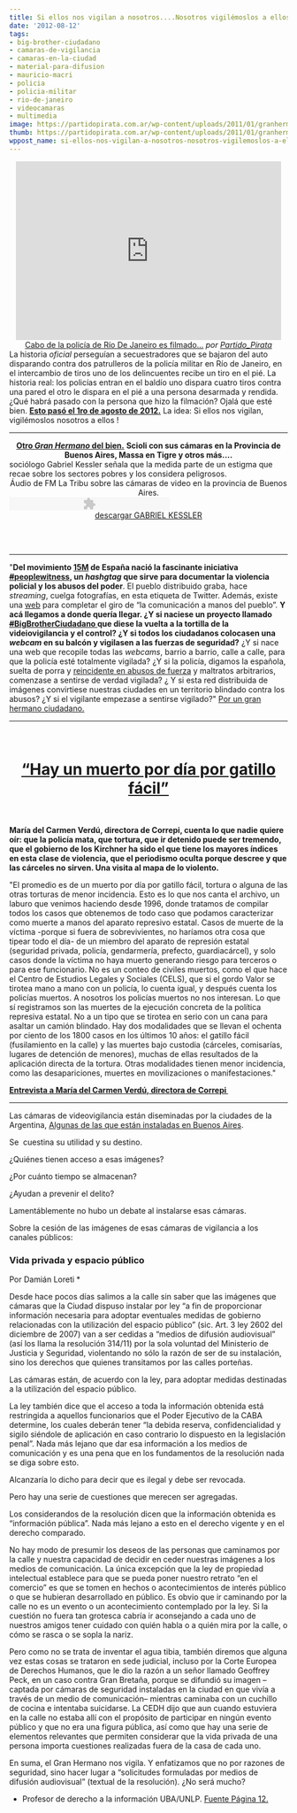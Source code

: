 ```yaml
---
title: Si ellos nos vigilan a nosotros....Nosotros vigilémoslos a ellos.
date: '2012-08-12'
tags:
- big-brother-ciudadano
- camaras-de-vigilancia
- camaras-en-la-ciudad
- material-para-difusion
- mauricio-macri
- policia
- policia-militar
- rio-de-janeiro
- videocamaras
- multimedia
image: https://partidopirata.com.ar/wp-content/uploads/2011/01/granhermano.jpg
thumb: https://partidopirata.com.ar/wp-content/uploads/2011/01/granhermano-150x150.jpg
wppost_name: si-ellos-nos-vigilan-a-nosotros-nosotros-vigilemoslos-a-ellos
---
```


<center>
<iframe src="http://www.dailymotion.com/embed/video/xsroyy" frameborder="0" width="480" height="323"></iframe>
<a href="http://www.dailymotion.com/video/xsroyy_cabo-de-la-policia-de-rio-de-janeiro-es-filmado-disparandole-a-alguien-ya-rendido_news" target="_blank">Cabo de la policía de Río De Janeiro es filmado...</a> <em>por <a href="http://www.dailymotion.com/Partido_Pirata" target="_blank">Partido_Pirata</a></em></center>La historia <em>oficial</em> perseguían a secuestradores que se bajaron del auto disparando contra dos patrulleros de la policía militar en Río de Janeiro, en el intercambio de tiros uno de los delincuentes recibe un tiro en el pié.
La historia real: los policías entran en el baldío uno dispara cuatro tiros contra una pared el otro le dispara en el pié a una persona desarmada y rendida.
¿Qué habrá pasado con la persona que hizo la filmación?
Ojalá que esté bien.
<strong><a href="http://g1.globo.com/jornal-hoje/noticia/2012/08/cabo-da-policia-militar-e-preso-por-atirar-em-bandido-ja-rendido-no-rj.html" target="_blank">Esto pasó el 1ro de agosto de 2012.</a></strong>
La idea: Si ellos nos vigilan, vigilémoslos nosotros a ellos !

<hr />

<center>
<strong><a href="https://partidopirata.com.ar/7344/si-ellos-nos-vigilan-a-nosotros-nosotros-vigilemoslos-a-ellos-ii-gran-hermano-del-bien" target="_blank">Otro <em>Gran Hermano</em> del bien.</a></strong>
<strong>Scioli con sus cámaras en la Provincia de Buenos Aires, Massa en Tigre y otros más....</strong></center>sociólogo Gabriel Kessler señala que la medida parte de un estigma que recae sobre los sectores pobres y los considera peligrosos.

<center>Áudio de FM La Tribu sobre las cámaras de video en la provincia de Buenos Aires.</center>
<div style="text-align: justify;"></div>
<div class="audioplayer_container"><object id="http://fmlatribu.com/audioplayer_1" style="outline: medium none;" width="290" height="24" classid="clsid:d27cdb6e-ae6d-11cf-96b8-444553540000" codebase="http://download.macromedia.com/pub/shockwave/cabs/flash/swflash.cab#version=6,0,40,0" name="audioplayer_1"><param name="wmode" value="transparent" /><param name="menu" value="false" /><param name="flashvars" value="animation=no&amp;encode=no&amp;initialvolume=60&amp;remaining=yes&amp;noinfo=no&amp;buffer=5&amp;checkpolicy=no&amp;rtl=no&amp;bg=252525&amp;text=252525&amp;leftbg=252525&amp;lefticon=ffffff&amp;volslider=7a7a7a&amp;voltrack=ffffff&amp;rightbg=252525&amp;rightbghover=000000&amp;righticon=a3a1a1&amp;righticonhover=FFFFFF&amp;track=FFFFFF&amp;loader=c7c7c7&amp;border=CCCCCC&amp;tracker=faf7a5&amp;skip=808080&amp;titles=GABRIEL%20KESSLER&amp;soundFile=http%3A%2F%2Ffmlatribu.com%2Fnoticias%2Fwp-content%2Fuploads%2F2011%2F06%2FGABRIEL-KESSLER.mp3&amp;playerID=audioplayer_1" /><param name="src" value="http://fmlatribu.com/noticias/wp-content/plugins/audio-player/assets/player.swf?ver=2.0.4.1" /><embed id="http://fmlatribu.com/audioplayer_1" style="outline: medium none;" width="290" height="24" type="application/x-shockwave-flash" src="http://fmlatribu.com/noticias/wp-content/plugins/audio-player/assets/player.swf?ver=2.0.4.1" wmode="transparent" menu="false" flashvars="animation=no&amp;encode=no&amp;initialvolume=60&amp;remaining=yes&amp;noinfo=no&amp;buffer=5&amp;checkpolicy=no&amp;rtl=no&amp;bg=252525&amp;text=252525&amp;leftbg=252525&amp;lefticon=ffffff&amp;volslider=7a7a7a&amp;voltrack=ffffff&amp;rightbg=252525&amp;rightbghover=000000&amp;righticon=a3a1a1&amp;righticonhover=FFFFFF&amp;track=FFFFFF&amp;loader=c7c7c7&amp;border=CCCCCC&amp;tracker=faf7a5&amp;skip=808080&amp;titles=GABRIEL%20KESSLER&amp;soundFile=http%3A%2F%2Ffmlatribu.com%2Fnoticias%2Fwp-content%2Fuploads%2F2011%2F06%2FGABRIEL-KESSLER.mp3&amp;playerID=audioplayer_1" name="audioplayer_1" /></object></div>
<div style="text-align: center;"><a href="http://fmlatribu.com/noticias/wp-content/uploads/2011/06/GABRIEL-KESSLER.mp3">descargar GABRIEL KESSLER</a></div>
&nbsp;

&nbsp;

<hr />

"<strong>Del movimiento <a href="http://wiki.15m.cc/wiki/Portada" target="_blank">15M</a> de España nació la fascinante iniciativa <a title="#peoplewitness" href="https://twitter.com/search/?src=hash&amp;q=%23peoplewitness" data-query-source="hashtag_click"><s>#</s>peoplewitness</a>, un <em>hashgtag</em> que sirve para documentar la violencia policial y los abusos del poder</strong>. El pueblo distribuido graba, hace <em>streaming</em>, cuelga fotografías, en esta etiqueta de Twitter. Además, existe una <a href="http://peoplewitness.wordpress.com/" target="_blank">web</a> para completar el giro de “la comunicación a manos del pueblo”. <strong>Y acá llegamos a donde quería llegar. ¿Y si naciese un proyecto llamado <a title="#peoplewitness" href="https://twitter.com/search/?src=hash&amp;q=%23peoplewitness" data-query-source="hashtag_click"><s>#</s>BigBrotherCiudadano </a>que diese la vuelta a la tortilla de la videiovigilancia y el control? ¿Y si todos los ciudadanos colocasen una <em>webcam</em> en su balcón y vigilasen a las fuerzas de seguridad?</strong> ¿Y si nace una web que recopile todas las <em>webcams</em>, barrio a barrio, calle a calle, para que la policía esté totalmente vigilada? ¿Y si la policía, digamos la española, suelta de porra y <a href="http://www.cuartopoder.es/invitados/fotoperiodistas-agredidos-en-las-protestas-del-15m-denunciaran-ante-cifuentes-el-aumento-de-la-violencia-policial/648" target="_blank">reincidente en abusos de fuerza</a> y maltratos arbitrarios, comenzase a sentirse de verdad vigilada? ¿ Y si esta red distribuida de imágenes convirtiese nuestras ciudades en un territorio blindado contra los abusos? ¿Y si el vigilante empezase a sentirse vigilado?"
<a href="http://blogs.20minutos.es/codigo-abierto/2012/08/12/por-un-gran-hermano-ciudadano-contra-el-poder/" target="_blank">Por un gran hermano ciudadano.</a>

<hr />

&nbsp;
<h1 style="text-align: center;"><a title="Permanent Link to “Hay un muerto por día por gatillo fácil”" href="http://www.nosdigital.com.ar/2012/08/hay-un-muerto-por-dia-por-gatillo-facil/" rel="bookmark">“Hay un muerto por día por gatillo fácil”</a></h1>
&nbsp;

<strong>María del Carmen Verdú, directora de Correpi, cuenta lo que nadie quiere oír: que la policía mata, que tortura, que ir detenido puede ser tremendo, que el gobierno de los Kirchner ha sido el que tiene los mayores índices en esta clase de violencia, que el periodismo oculta porque descree y que las cárceles no sirven. Una visita al mapa de lo violento.</strong>

"El promedio es de un muerto por día por gatillo fácil, tortura o alguna de las otras torturas de menor incidencia. Esto es lo que nos canta el archivo, un laburo que venimos haciendo desde 1996, donde tratamos de compilar todos los casos que obtenemos de todo caso que podamos caracterizar como muerte a manos del aparato represivo estatal. Casos de muerte de la víctima -porque si fuera de sobrevivientes, no haríamos otra cosa que tipear todo el día- de un miembro del aparato de represión estatal (seguridad privada, policía, gendarmería, prefecto, guardiacárcel), y solo casos donde la víctima no haya muerto generando riesgo para terceros o para ese funcionario. No es un conteo de civiles muertos, como el que hace el Centro de Estudios Legales y Sociales (CELS), que si el gordo Valor se tirotea mano a mano con un policía, lo cuenta igual, y después cuenta los policías muertos. A nosotros los policías muertos no nos interesan. Lo que sí registramos son las muertes de la ejecución concreta de la política represiva estatal. No a un tipo que se tirotea en serio con un cana para asaltar un camión blindado. Hay dos modalidades que se llevan el ochenta por ciento de los 1800 casos en los últimos 10 años: el gatillo fácil (fusilamiento en la calle) y las muertes bajo custodia (cárceles, comisarías, lugares de detención de menores), muchas de ellas resultados de la aplicación directa de la tortura. Otras modalidades tienen menor incidencia, como las desapariciones, muertes en movilizaciones o manifestaciones."

<strong><a href="http://www.nosdigital.com.ar/2012/08/hay-un-muerto-por-dia-por-gatillo-facil/" target="_blank">Entrevista a María del Carmen Verdú, directora de Correpi  </a></strong>

<hr />

Las cámaras de videovigilancia están diseminadas por la ciudades de la Argentina, <a href="http://camaras.buenosaires.gob.ar/" target="_blank">Algunas de las que están instaladas en Buenos Aires</a>.

Se  cuestina su utilidad y su destino.

¿Quiénes tienen acceso a esas imágenes?

¿Por cuánto tiempo se almacenan?

¿Ayudan a prevenir el delito?

Lamentáblemente no hubo un debate al instalarse esas cámaras.

Sobre la cesión de las imágenes de esas cámaras de vigilancia a los canales públicos:
<h3>Vida privada y espacio público</h3>
Por Damián Loreti *

Desde hace pocos días salimos a la calle sin saber que las imágenes que cámaras que la Ciudad dispuso instalar por ley “a fin de proporcionar información necesaria para adoptar eventuales medidas de gobierno relacionadas con la utilización del espacio público” (sic. Art. 3 ley 2602 del diciembre de 2007) van a ser cedidas a “medios de difusión audiovisual” (así los llama la resolución 314/11) por la sola voluntad del Ministerio de Justicia y Seguridad, violentando no sólo la razón de ser de su instalación, sino los derechos que quienes transitamos por las calles porteñas.

Las cámaras están, de acuerdo con la ley, para adoptar medidas destinadas a la utilización del espacio público.

La ley también dice que el acceso a toda la información obtenida está restringida a aquellos funcionarios que el Poder Ejecutivo de la CABA determine, los cuales deberán tener “la debida reserva, confidencialidad y sigilo siéndole de aplicación en caso contrario lo dispuesto en la legislación penal”. Nada más lejano que dar esa información a los medios de comunicación y es una pena que en los fundamentos de la resolución nada se diga sobre esto.

Alcanzaría lo dicho para decir que es ilegal y debe ser revocada.

Pero hay una serie de cuestiones que merecen ser agregadas.

Los considerandos de la resolución dicen que la información obtenida es “información pública”. Nada más lejano a esto en el derecho vigente y en el derecho comparado.

No hay modo de presumir los deseos de las personas que caminamos por la calle y nuestra capacidad de decidir en ceder nuestras imágenes a los medios de comunicación. La única excepción que la ley de propiedad intelectual establece para que se pueda poner nuestro retrato “en el comercio” es que se tomen en hechos o acontecimientos de interés público o que se hubieran desarrollado en público. Es obvio que ir caminando por la calle no es un evento o un acontecimiento contemplado por la ley. Si la cuestión no fuera tan grotesca cabría ir aconsejando a cada uno de nuestros amigos tener cuidado con quién habla o a quién mira por la calle, o cómo se rasca o se sopla la nariz.

Pero como no se trata de inventar el agua tibia, también diremos que alguna vez estas cosas se trataron en sede judicial, incluso por la Corte Europea de Derechos Humanos, que le dio la razón a un señor llamado Geoffrey Peck, en un caso contra Gran Bretaña, porque se difundió su imagen –captada por cámaras de seguridad instaladas en la ciudad en que vivía a través de un medio de comunicación– mientras caminaba con un cuchillo de cocina e intentaba suicidarse. La CEDH dijo que aun cuando estuviera en la calle no estaba allí con el propósito de participar en ningún evento público y que no era una figura pública, así como que hay una serie de elementos relevantes que permiten considerar que la vida privada de una persona importa cuestiones realizadas fuera de la casa de cada uno.

En suma, el Gran Hermano nos vigila. Y enfatizamos que no por razones de seguridad, sino hacer lugar a “solicitudes formuladas por medios de difusión audiovisual” (textual de la resolución). ¿No será mucho?

* Profesor de derecho a la información UBA/UNLP.
<a href="http://www.pagina12.com.ar/diario/sociedad/3-170444-2011-06-20.html" target="_blank">Fuente Página 12.</a>
